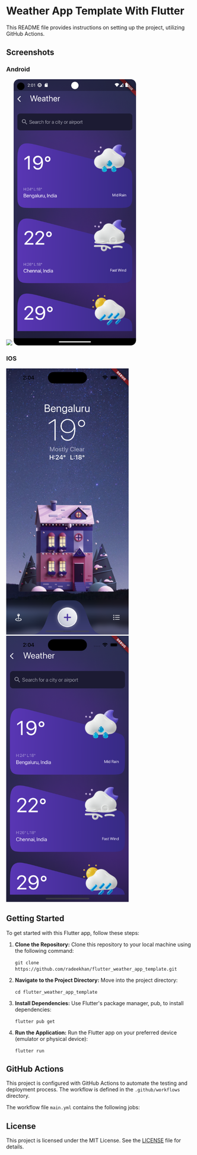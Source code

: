 # Weather App Template With Flutter

This README file provides instructions on setting up the project, utilizing GitHub Actions.

## Screenshots
### Android

<img src="screenshots/Android_home.png" width="330"/>  <img src="screenshots/Android_list.png" width="330"/>


### IOS
<img src="screenshots/IOS_home.png" width="330"/> <img src="screenshots/IOS_list.png" width="330"/>


## Getting Started

To get started with this Flutter app, follow these steps:

1. **Clone the Repository:**
   Clone this repository to your local machine using the following command:

   ```git clone https://github.com/radeekhan/flutter_weather_app_template.git```


2. **Navigate to the Project Directory:**
   Move into the project directory:

   ```cd flutter_weather_app_template```


3. **Install Dependencies:**
   Use Flutter's package manager, pub, to install dependencies:

   ```flutter pub get```


4. **Run the Application:**
   Run the Flutter app on your preferred device (emulator or physical device):

   ```flutter run```



## GitHub Actions

This project is configured with GitHub Actions to automate the testing and deployment process. The workflow is defined in the `.github/workflows` directory.

The workflow file `main.yml` contains the following jobs:

## License

This project is licensed under the MIT License. See the [LICENSE](MIT-LICENSE.txt) file for details.
